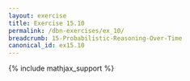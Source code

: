 ```yaml
---
layout: exercise
title: Exercise 15.10
permalink: /dbn-exercises/ex_10/
breadcrumb: 15-Probabilistic-Reasoning-Over-Time
canonical_id: ex15.10
---
```


{% include mathjax_support %}
